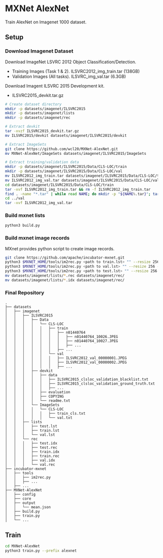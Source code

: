 # MXNet AlexNet

Train AlexNet on Imagenet 1000 dataset.

## Setup

### Download Imagenet Dataset

Download ImageNet LSVRC 2012 Object Classification/Detection.
* Training Images (Task 1 & 2). ILSVRC2012_img_train.tar (138GB)
* Validation Images (All tasks). ILSVRC_img_val.tar (6.3GB)

Download Imagent ILSVRC 2015 Development kit.
* ILSVRC2015_devkit.tar.gz

```bash
# Create dataset directory
mkdir -p datasets/imagenet/ILSVRC2015
mkdir -p datasets/imagenet/lists
mkdir -p datasets/imagenet/rec

# Extract devkit
tar -xvzf ILSVRC2015_devkit.tar.gz
mv ILSVRC2015/devkit datasets/imagenet/ILSVRC2015/devkit

# Extract ImageSets
git clone https://github.com/wcl20/MXNet-AlexNet.git
mv MXNet-AlexNet/ImageSets datasets/imagenet/ILSVRC2015/ImageSets

# Extract training/validation data
mkdir -p datasets/imagenet/ILSVRC2015/Data/CLS-LOC/train
mkdir -p datasets/imagenet/ILSVRC2015/Data/CLS-LOC/val
mv ILSVRC2012_img_train.tar datasets/imagenet/ILSVRC2015/Data/CLS-LOC/train
mv ILSVRC2012_img_val.tar datasets/imagenet/ILSVRC2015/Data/CLS-LOC/val
cd datasets/imagenet/ILSVRC2015/Data/CLS-LOC/train
tar -xvf ILSVRC2012_img_train.tar && rm -f ILSVRC2012_img_train.tar
find . -name "*.tar" | while read NAME; do mkdir -p "${NAME%.tar}"; tar -xvf "${NAME}" -C "${NAME%.tar}"; rm -f "${NAME}"; done
cd ../val
tar -xvf ILSVRC2012_img_val.tar
```

### Build mxnet lists
```bash
python3 build.py
```

### Build mxnet image records
MXnet provides python script to create image records.
```bash
git clone https://github.com/apache/incubator-mxnet.git
python3 $MXNET_HOME/tools/im2rec.py <path to train.lst> "" --resize 256 --encoding .jpg --quality 100
python3 $MXNET_HOME/tools/im2rec.py <path to val.lst> "" --resize 256 --encoding .jpg --quality 100
python3 $MXNET_HOME/tools/im2rec.py <path to test.lst> "" --resize 256 --encoding .jpg --quality 100
mv datasets/imagenet/lists/*.rec datasets/imagenet/rec/
mv datasets/imagenet/lists/*.idx datasets/imagenet/rec/
```

### Final Repository
    .
    ├── datasets
    │   ├── imagenet
    │   │   ├── ILSVRC2015 
    │   │   │   ├── Data  
    │   │   │   │   └── CLS-LOC 
    │   │   │   │   │   ├── train
    │   │   │   │   │   │   ├── n01440764
    │   │   │   │   │   │   │   ├── n01440764_10026.JPEG
    │   │   │   │   │   │   │   ├── n01440764_10027.JPEG
    │   │   │   │   │   │   │   ├── ...
    │   │   │   │   │   │   ├── ...
    │   │   │   │   │   └── val
    │   │   │   │   │   │   ├── ILSVRC2012_val_00000001.JPEG
    │   │   │   │   │   │   ├── ILSVRC2012_val_00000002.JPEG
    │   │   │   │   │   │   ├── ...
    │   │   │   ├── devkit  
    │   │   │   │   ├── data
    │   │   │   │   │   ├── ILSVRC2015_clsloc_validation_blacklist.txt
    │   │   │   │   │   ├── ILSVRC2015_clsloc_validation_ground_truth.txt
    │   │   │   │   │   ├── ...
    │   │   │   │   ├── evaluation
    │   │   │   │   ├── COPYING
    │   │   │   │   └── readme.txt
    │   │   │   └── ImageSets  
    │   │   │   │   └── CLS-LOC 
    │   │   │   │   │   ├── train_cls.txt
    │   │   │   │   │   └── val.txt
    │   │   ├── lists
    │   │   │   ├── test.lst
    │   │   │   ├── train.lst 
    │   │   │   └── val.lst 
    │   │   └── rec
    │   │   │   ├── test.idx
    │   │   │   ├── test.rec
    │   │   │   ├── train.idx
    │   │   │   ├── train.rec
    │   │   │   ├── val.idx 
    │   │   │   └── val.rec 
    ├── incubator-mxnet
    │   ├── tools
    │   │   ├── im2rec.py
    │   │   ├── ...
    │   ├── ...
    ├── MXNet-AlexNet           
    │   ├── config          
    │   ├── core  
    │   ├── output
    │   │   └── mean.json
    │   ├── build.py
    │   ├── train.py
    │   └── ...
    
## Train 
```bash
cd MXNet-AlexNet
python3 train.py --prefix alexnet
```



